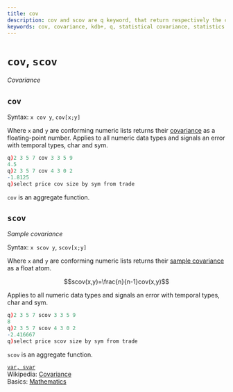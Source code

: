 ```yaml
---
title: cov
description: cov and scov are q keyword, that return respectively the covariance and dsample covariance of two conforming numeric lists.
keywords: cov, covariance, kdb+, q, statistical covariance, statistics
---
```

# `cov`, `scov`

_Covariance_




## `cov` 

Syntax: `x cov y`, `cov[x;y]`

Where `x` and `y` are conforming numeric lists returns their [covariance](https://en.wikipedia.org/wiki/Covariance "Wikipedia") as a floating-point number. Applies to all numeric data types and signals an error with temporal types, char and sym.

```q
q)2 3 5 7 cov 3 3 5 9
4.5
q)2 3 5 7 cov 4 3 0 2
-1.8125
q)select price cov size by sym from trade
```


`cov` is an aggregate function.



## `scov` 

_Sample covariance_

Syntax: `x scov y`, `scov[x;y]`

Where `x` and `y` are conforming numeric lists returns their [sample covariance](https://en.wikipedia.org/wiki/Covariance#Calculating_the_sample_covariance "Wikipedia") as a float atom.

$$scov(x,y)=\frac{n}{n-1}cov(x,y)$$

Applies to all numeric data types and signals an error with temporal types, char and sym.

```q
q)2 3 5 7 scov 3 3 5 9
8
q)2 3 5 7 scov 4 3 0 2
-2.416667
q)select price scov size by sym from trade
```

`scov` is an aggregate function.


<i class="far fa-hand-point-right"></i>
[`var, svar`](var.md)  
Wikipedia: [Covariance](https://en.wikipedia.org/wiki/Covariance)  
Basics: [Mathematics](../basics/math.md)
